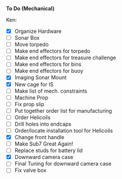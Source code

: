 **To Do (Mechanical)**

Ken:

- [X] Organize Hardware
- [ ] Sonar Box
- [ ] Move torpedo 
- [ ] Make end effectors for torpedo
- [ ] Make end effectors for treasure challenge
- [ ] Make end effectors for bins
- [ ] Make end effectors for buoy
- [X] Imaging Sonar Mount
- [X] New cage for IS
- [ ] Make list of mech. constraints
- [ ] Machine Prop
- [ ] Fix prop slip
- [ ] Put together order list for manufacturing
- [ ] Order Helicoils
- [ ] Drill holes into endcaps
- [ ] Order/locate installation tool for Helicoils
- [X] Change front handle
- [ ] Make Sub7 Great Again!
- [ ] Replace studs for battery lid
- [X] Downward camera case
- [ ] Final Tuning for downward camera case
- [ ] Fix valve box 